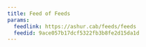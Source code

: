 ```yaml
---
title: Feed of Feeds
params:
  feedlink: https://ashur.cab/feeds/feeds
  feedid: 9ace057b17dcf5322fb3b8fe2d15da1d
---
```

